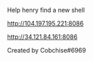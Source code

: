 Help henry find a new shell

http://104.197.195.221:8086

http://34.121.84.161:8086

Created by Cobchise#6969